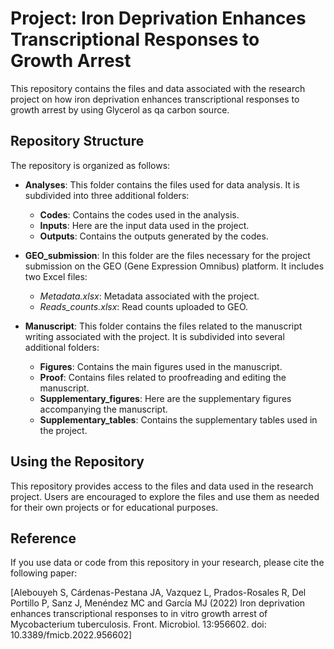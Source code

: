 # Project: Iron Deprivation Enhances Transcriptional Responses to Growth Arrest

This repository contains the files and data associated with the research project on how iron deprivation enhances transcriptional responses to growth arrest by using Glycerol as qa carbon source.

## Repository Structure

The repository is organized as follows:

- **Analyses**: This folder contains the files used for data analysis. It is subdivided into three additional folders:
  - **Codes**: Contains the codes used in the analysis.
  - **Inputs**: Here are the input data used in the project.
  - **Outputs**: Contains the outputs generated by the codes.

- **GEO_submission**: In this folder are the files necessary for the project submission on the GEO (Gene Expression Omnibus) platform. It includes two Excel files:
  - *Metadata.xlsx*: Metadata associated with the project.
  - *Reads_counts.xlsx*: Read counts uploaded to GEO.

- **Manuscript**: This folder contains the files related to the manuscript writing associated with the project. It is subdivided into several additional folders:
  - **Figures**: Contains the main figures used in the manuscript.
  - **Proof**: Contains files related to proofreading and editing the manuscript.
  - **Supplementary_figures**: Here are the supplementary figures accompanying the manuscript.
  - **Supplementary_tables**: Contains the supplementary tables used in the project.

## Using the Repository

This repository provides access to the files and data used in the research project. Users are encouraged to explore the files and use them as needed for their own projects or for educational purposes.

## Reference

If you use data or code from this repository in your research, please cite the following paper:

[Alebouyeh S, Cárdenas-Pestana JA, Vazquez L, Prados-Rosales R, Del Portillo P, Sanz J, Menéndez MC and García MJ (2022) Iron deprivation enhances transcriptional responses to in vitro growth arrest of Mycobacterium tuberculosis. Front. Microbiol. 13:956602. doi: 10.3389/fmicb.2022.956602]

